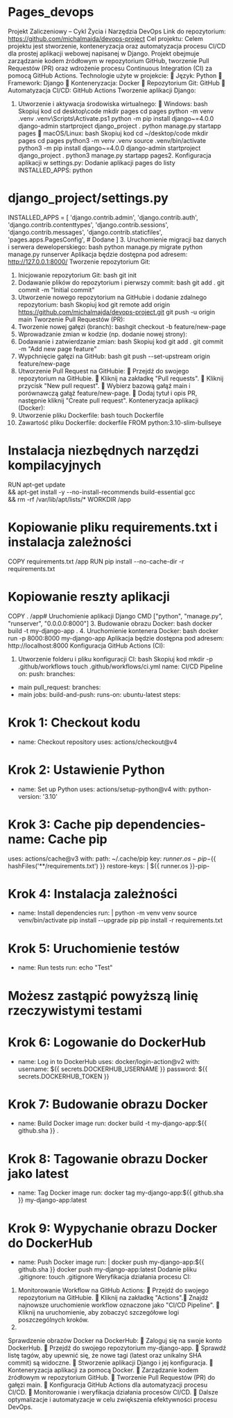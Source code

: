 # Pages_devops

Projekt Zaliczeniowy – Cykl Życia i Narzędzia DevOps
Link do repozytorium: https://github.com/michalmajda/devops-project
Cel projektu:
Celem projektu jest stworzenie, konteneryzacja oraz automatyzacja procesu CI/CD dla prostej
aplikacji webowej napisanej w Django. Projekt obejmuje zarządzanie kodem źródłowym w
repozytorium GitHub, tworzenie Pull Requestów (PR) oraz wdrożenie procesu Continuous
Integration (CI) za pomocą GitHub Actions.
Technologie użyte w projekcie:
 Język: Python
 Framework: Django
 Konteneryzacja: Docker
 Repozytorium Git: GitHub
 Automatyzacja CI/CD: GitHub Actions
Tworzenie aplikacji Django:
1. Utworzenie i aktywacja środowiska wirtualnego:
 Windows:
bash
Skopiuj kod
cd desktop\code
mkdir pages
cd pages
python -m venv .venv
.venv\Scripts\Activate.ps1
python -m pip install django~=4.0.0
django-admin startproject django_project .
python manage.py startapp pages
 macOS/Linux:
bash
Skopiuj kod
cd ~/desktop/code
mkdir pages
cd pages
python3 -m venv .venv
source .venv/bin/activate
python3 -m pip install django~=4.0.0
django-admin startproject django_project .
python3 manage.py startapp pages2. Konfiguracja aplikacji w settings.py:
Dodanie aplikacji pages do listy INSTALLED_APPS:
python
# django_project/settings.py
INSTALLED_APPS = [
'django.contrib.admin',
'django.contrib.auth',
'django.contrib.contenttypes',
'django.contrib.sessions',
'django.contrib.messages',
'django.contrib.staticfiles',
'pages.apps.PagesConfig', # Dodane
]
3. Uruchomienie migracji baz danych i serwera deweloperskiego:
bash
python manage.py migrate
python manage.py runserver
Aplikacja będzie dostępna pod adresem: http://127.0.0.1:8000/
Tworzenie repozytorium Git:
1. Inicjowanie repozytorium Git:
bash
git init
2. Dodawanie plików do repozytorium i pierwszy commit:
bash
git add .
git commit -m "Initial commit"
3. Utworzenie nowego repozytorium na GitHubie i dodanie zdalnego repozytorium:
bash
Skopiuj kod
git remote add origin https://github.com/michalmajda/devops-project.git
git push -u origin main
Tworzenie Pull Requestów (PR):
1. Tworzenie nowej gałęzi (branch):
bashgit checkout -b feature/new-page
2. Wprowadzanie zmian w kodzie (np. dodanie nowej strony):
3. Dodawanie i zatwierdzanie zmian:
bash
Skopiuj kod
git add .
git commit -m "Add new page feature"
4. Wypchnięcie gałęzi na GitHub:
bash
git push --set-upstream origin feature/new-page
5. Utworzenie Pull Request na GitHubie:
 Przejdź do swojego repozytorium na GitHubie.
 Kliknij na zakładkę "Pull requests".
 Kliknij przycisk "New pull request".
 Wybierz bazową gałąź main i porównawczą gałąź feature/new-page.
 Dodaj tytuł i opis PR, następnie kliknij "Create pull request".
Konteneryzacja aplikacji (Docker):
1. Utworzenie pliku Dockerfile:
bash
touch Dockerfile
2. Zawartość pliku Dockerfile:
dockerfile
FROM python:3.10-slim-bullseye
# Instalacja niezbędnych narzędzi kompilacyjnych
RUN apt-get update \
&& apt-get install -y --no-install-recommends build-essential gcc \
&& rm -rf /var/lib/apt/lists/*
WORKDIR /app
# Kopiowanie pliku requirements.txt i instalacja zależności
COPY requirements.txt /app
RUN pip install --no-cache-dir -r requirements.txt
# Kopiowanie reszty aplikacji
COPY . /app# Uruchomienie aplikacji Django
CMD ["python", "manage.py", "runserver", "0.0.0.0:8000"]
3. Budowanie obrazu Docker:
bash
docker build -t my-django-app .
4. Uruchomienie kontenera Docker:
bash
docker run -p 8000:8000 my-django-app
Aplikacja będzie dostępna pod adresem: http://localhost:8000
Konfiguracja GitHub Actions (CI):
1. Utworzenie folderu i pliku konfiguracji CI:
bash
Skopiuj kod
mkdir -p .github/workflows
touch .github/workflows/ci.yml
name: CI/CD Pipeline
on:
push:
branches:
- main
pull_request:
branches:
- main
jobs:
build-and-push:
runs-on: ubuntu-latest
steps:
# Krok 1: Checkout kodu
- name: Checkout repository
uses: actions/checkout@v4
# Krok 2: Ustawienie Python
- name: Set up Python
uses: actions/setup-python@v4
with:
python-version: '3.10'
# Krok 3: Cache pip dependencies- name: Cache pip
uses: actions/cache@v3
with:
path: ~/.cache/pip
key: ${{ runner.os }}-pip-${{ hashFiles('**/requirements.txt') }}
restore-keys: |
${{ runner.os }}-pip-
# Krok 4: Instalacja zależności
- name: Install dependencies
run: |
python -m venv venv
source venv/bin/activate
pip install --upgrade pip
pip install -r requirements.txt
# Krok 5: Uruchomienie testów
- name: Run tests
run: echo "Test"
# Możesz zastąpić powyższą linię rzeczywistymi testami
# Krok 6: Logowanie do DockerHub
- name: Log in to DockerHub
uses: docker/login-action@v2
with:
username: ${{ secrets.DOCKERHUB_USERNAME }}
password: ${{ secrets.DOCKERHUB_TOKEN }}
# Krok 7: Budowanie obrazu Docker
- name: Build Docker image
run: docker build -t my-django-app:${{ github.sha }} .
# Krok 8: Tagowanie obrazu Docker jako latest
- name: Tag Docker image
run: docker tag my-django-app:${{ github.sha }} my-django-app:latest
# Krok 9: Wypychanie obrazu Docker do DockerHub
- name: Push Docker image
run: |
docker push my-django-app:${{ github.sha }}
docker push my-django-app:latest
Dodanie pliku .gitignore:
touch .gitignore
Weryfikacja działania procesu CI:
1. Monitorowanie Workflow na GitHub Actions:
 Przejdź do swojego repozytorium na GitHubie.
 Kliknij na zakładkę "Actions". Znajdź najnowsze uruchomienie workflow oznaczone jako "CI/CD Pipeline".
 Kliknij na uruchomienie, aby zobaczyć szczegółowe logi poszczególnych kroków.
2.
Sprawdzenie obrazów Docker na DockerHub:
 Zaloguj się na swoje konto DockerHub.
 Przejdź do swojego repozytorium my-django-app.
 Sprawdź listę tagów, aby upewnić się, że nowe tagi (latest oraz unikalny SHA commit) są
widoczne.
 Stworzenie aplikacji Django i jej konfiguracja.
 Konteneryzacja aplikacji za pomocą Docker.
 Zarządzanie kodem źródłowym w repozytorium GitHub.
 Tworzenie Pull Requestów (PR) do gałęzi main.
 Konfiguracja GitHub Actions dla automatyzacji procesu CI/CD.
 Monitorowanie i weryfikacja działania procesów CI/CD.
 Dalsze optymalizacje i automatyzacje w celu zwiększenia efektywności procesu
DevOps.
